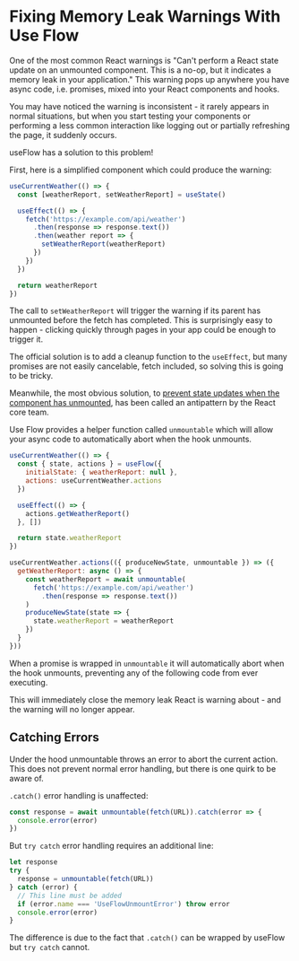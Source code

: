 # Fixing Memory Leak Warnings With Use Flow

One of the most common React warnings is "Can't perform a React state update on an unmounted component. This is a no-op, but it indicates a memory leak in your application." This warning pops up anywhere you have async code, i.e. promises, mixed into your React components and hooks. 

You may have noticed the warning is inconsistent - it rarely appears in normal situations, but when you start testing your components or performing a less common interaction like logging out or partially refreshing the page, it suddenly occurs.

useFlow has a solution to this problem!

First, here is a simplified component which could produce the warning:

```js
useCurrentWeather(() => {
  const [weatherReport, setWeatherReport] = useState()

  useEffect(() => {
    fetch('https://example.com/api/weather')
      .then(response => response.text())
      .then(weather report => {
        setWeatherReport(weatherReport)
      })
    })
  })

  return weatherReport
})
```

The call to `setWeatherReport` will trigger the warning if its parent has unmounted before the fetch has completed. This is surprisingly easy to happen - clicking quickly through pages in your app could be enough to trigger it.

The official solution is to add a cleanup function to the `useEffect`, but many promises are not easily cancelable, fetch included, so solving this is going to be tricky.

Meanwhile, the most obvious solution, to [prevent state updates when the component has unmounted](https://reactjs.org/blog/2015/12/16/ismounted-antipattern.html), has been called an antipattern by the React core team.

Use Flow provides a helper function called `unmountable` which will allow your async code to automatically abort when the hook unmounts.

```js
useCurrentWeather(() => {
  const { state, actions } = useFlow({
    initialState: { weatherReport: null },
    actions: useCurrentWeather.actions
  })

  useEffect(() => {
    actions.getWeatherReport()
  }, [])

  return state.weatherReport
})

useCurrentWeather.actions(({ produceNewState, unmountable }) => ({
  getWeatherReport: async () => {
    const weatherReport = await unmountable(
      fetch('https://example.com/api/weather')
        .then(response => response.text())
    )
    produceNewState(state => {
      state.weatherReport = weatherReport
    })
  }
}))
```

When a promise is wrapped in `unmountable` it will automatically abort when the hook unmounts, preventing any of the following code from ever executing.

This will immediately close the memory leak React is warning about - and the warning will no longer appear.

## Catching Errors

Under the hood unmountable throws an error to abort the current action. This does not prevent normal error handling, but there is one quirk to be aware of.

`.catch()` error handling is unaffected:

```js
const response = await unmountable(fetch(URL)).catch(error => {
  console.error(error)
})
```

But `try catch` error handling requires an additional line:

```js
let response
try {
  response = unmountable(fetch(URL))
} catch (error) {
  // This line must be added
  if (error.name === 'UseFlowUnmountError') throw error
  console.error(error)
}
```

The difference is due to the fact that `.catch()` can be wrapped by useFlow but `try catch` cannot.